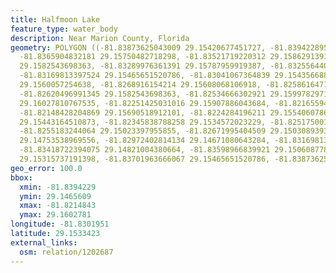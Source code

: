 ```yaml
---
title: Halfmoon Lake
feature_type: water_body
description: Near Marion County, Florida
geometry: POLYGON ((-81.83873625043009 29.15420677451727, -81.83942289593715 29.15668032394522,
  -81.8365904832181 29.15750482718298, -81.83521719220312 29.15862913911183, -81.83410139325258
  29.1582543698363, -81.83289976361391 29.15787959919387, -81.83255644086039 29.15630554755787,
  -81.83169813397524 29.15465651520786, -81.83041067364839 29.15435668829987, -81.8290373826334
  29.1560057254638, -81.8268916154214 29.15608068106918, -81.82586164715993 29.15668032394522,
  -81.82620496991345 29.1582543698363, -81.82534666302921 29.15997829717834, -81.82405920270236
  29.16027810767535, -81.82251425031016 29.15907886043684, -81.821655943425 29.15802950761465,
  -81.82148428204869 29.15690518912101, -81.8224284196211 29.15540607864905, -81.82388754132516
  29.15443164510873, -81.82345838788258 29.1534572023229, -81.82517500165198 29.15098357527309,
  -81.8255183244064 29.15023397955855, -81.82671995404509 29.15030893937592, -81.82774992230655
  29.14753538969556, -81.82972402814134 29.14671080643284, -81.83169813397524 29.14656088149187,
  -81.83418722394075 29.14821004380664, -81.83598966839921 29.15060877809915, -81.83624716046459
  29.15315737191398, -81.83701963666067 29.15465651520786, -81.83873625043009 29.15420677451727))
geo_error: 100.0
bbox:
  xmin: -81.8394229
  ymin: 29.1465609
  xmax: -81.8214843
  ymax: 29.1602781
longitude: -81.8301951
latitude: 29.1533423
external_links:
  osm: relation/1202687
---
```


